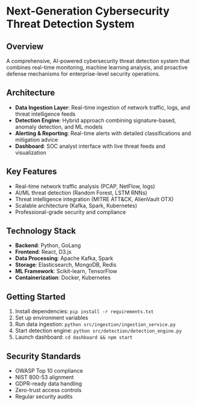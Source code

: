 # Next-Generation Cybersecurity Threat Detection System

## Overview
A comprehensive, AI-powered cybersecurity threat detection system that combines real-time monitoring, machine learning analysis, and proactive defense mechanisms for enterprise-level security operations.

## Architecture
- **Data Ingestion Layer**: Real-time ingestion of network traffic, logs, and threat intelligence feeds
- **Detection Engine**: Hybrid approach combining signature-based, anomaly detection, and ML models
- **Alerting & Reporting**: Real-time alerts with detailed classifications and mitigation advice
- **Dashboard**: SOC analyst interface with live threat feeds and visualization

## Key Features
- Real-time network traffic analysis (PCAP, NetFlow, logs)
- AI/ML threat detection (Random Forest, LSTM RNNs)
- Threat intelligence integration (MITRE ATT&CK, AlienVault OTX)
- Scalable architecture (Kafka, Spark, Kubernetes)
- Professional-grade security and compliance

## Technology Stack
- **Backend**: Python, GoLang
- **Frontend**: React, D3.js
- **Data Processing**: Apache Kafka, Spark
- **Storage**: Elasticsearch, MongoDB, Redis
- **ML Framework**: Scikit-learn, TensorFlow
- **Containerization**: Docker, Kubernetes

## Getting Started
1. Install dependencies: `pip install -r requirements.txt`
2. Set up environment variables
3. Run data ingestion: `python src/ingestion/ingestion_service.py`
4. Start detection engine: `python src/detection/detection_engine.py`
5. Launch dashboard: `cd dashboard && npm start`

## Security Standards
- OWASP Top 10 compliance
- NIST 800-53 alignment
- GDPR-ready data handling
- Zero-trust access controls
- Regular security audits
